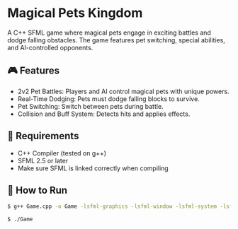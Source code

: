 # Magical Pets Kingdom

A C++ SFML game where magical pets engage in exciting battles and dodge falling obstacles. The game features pet switching, special abilities, and AI-controlled opponents.

## 🎮 Features

- 2v2 Pet Battles: Players and AI control magical pets with unique powers.
- Real-Time Dodging: Pets must dodge falling blocks to survive.
- Pet Switching: Switch between pets during battle.
- Collision and Buff System: Detects hits and applies effects.

## 🧱 Requirements

- C++ Compiler (tested on g++)
- SFML 2.5 or later
- Make sure SFML is linked correctly when compiling

## 🚀 How to Run

```bash
$ g++ Game.cpp -o Game -lsfml-graphics -lsfml-window -lsfml-system -lsfml-audio;

$ ./Game
```
